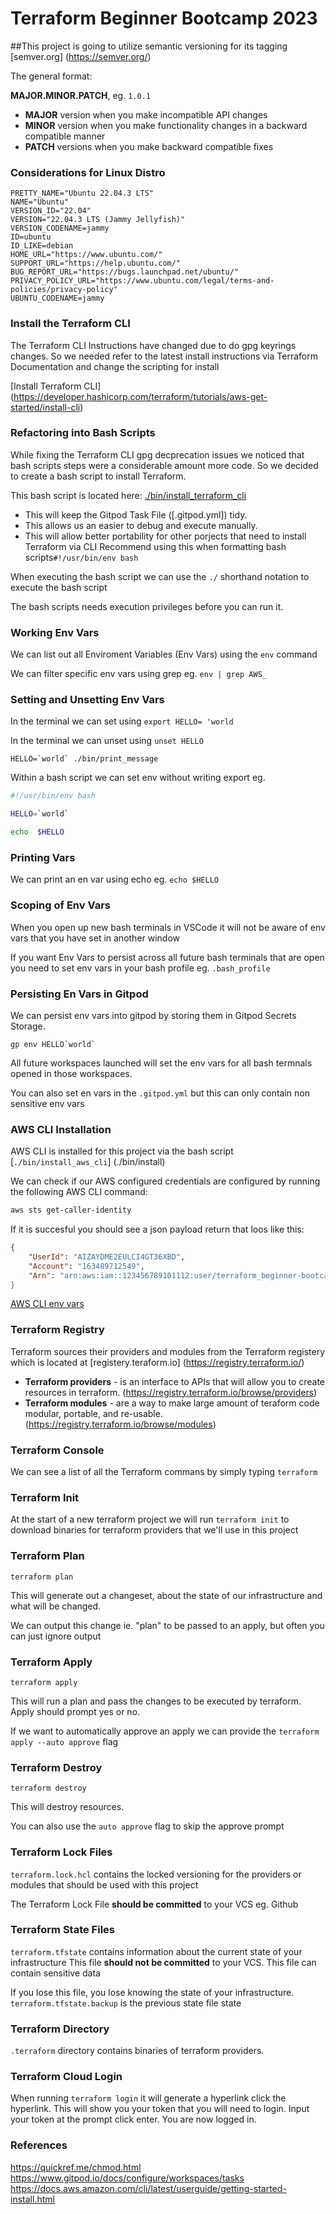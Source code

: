 # Terraform Beginner Bootcamp 2023

##This project is going to utilize semantic versioning for its tagging 
[semver.org] (https://semver.org/)

The general format:

**MAJOR.MINOR.PATCH**, eg. `1.0.1` 

- **MAJOR** version when you make incompatible API changes
- **MINOR** version when you make functionality changes in a backward compatible manner
- **PATCH** versions when you make backward compatible fixes

### Considerations for Linux Distro

```gitpod /etc $ cat /etc/os-release
PRETTY_NAME="Ubuntu 22.04.3 LTS"
NAME="Ubuntu"
VERSION_ID="22.04"
VERSION="22.04.3 LTS (Jammy Jellyfish)"
VERSION_CODENAME=jammy
ID=ubuntu
ID_LIKE=debian
HOME_URL="https://www.ubuntu.com/"
SUPPORT_URL="https://help.ubuntu.com/"
BUG_REPORT_URL="https://bugs.launchpad.net/ubuntu/"
PRIVACY_POLICY_URL="https://www.ubuntu.com/legal/terms-and-policies/privacy-policy"
UBUNTU_CODENAME=jammy
```

### Install the Terraform CLI 

The Terraform CLI Instructions have changed due to do gpg keyrings changes. So we needed refer to the latest install instructions via Terraform Documentation and change the scripting for install

[Install Terraform CLI] (https://developer.hashicorp.com/terraform/tutorials/aws-get-started/install-cli)

### Refactoring into Bash Scripts

While fixing the Terraform CLI gpg decprecation issues we noticed that bash scripts steps were a considerable amount more code. So we decided to  create a bash script to install Terraform.

This bash script is located here: [./bin/install_terraform_cli](./bin/install_terraform_cli)

- This will keep the Gitpod Task File ([.gitpod.yml]) tidy.
- This allows us an easier to debug and execute manually.
- This will allow better portability for other porjects that need to install Terraform via CLI
Recommend using this when formatting bash scripts`#!/usr/bin/env bash`

When executing the bash script we can use the `./` shorthand notation to execute the bash script

The bash scripts needs execution privileges before you can run it.

### Working Env Vars

We can list out all Enviroment Variables (Env Vars) using the `env` command

We can filter specific env vars using grep eg. `env | grep AWS_`

### Setting and Unsetting Env Vars

In the terminal we can set using `export HELLO= 'world`

In the terminal we can unset using `unset HELLO`

```SH
HELLO=`world` ./bin/print_message
```

Within a bash script  we can set env without writing export eg. 

```sh
#!/usr/bin/env bash

HELLO=`world`

echo  $HELLO
```

### Printing Vars

We can print an en var using echo eg. `echo $HELLO`

### Scoping of Env Vars 

When you open up new bash terminals in VSCode it will not be aware of env vars that you have set in another window

If you want Env Vars to persist across all future bash terminals that are open you need to set env vars in your bash profile eg. `.bash_profile`

### Persisting En Vars in Gitpod

We can persist env vars into gitpod by storing them in Gitpod Secrets Storage.

```
gp env HELLO`world`
```

All future workspaces launched will set the env vars for all bash termnals opened in those workspaces.

You can also set en vars in the `.gitpod.yml` but this can only contain non sensitive  env vars

### AWS CLI Installation

AWS CLI is installed for this project via the bash script  [`./bin/install_aws_cli`] (./bin/install)

We can check if our AWS configured credentials are configured by running the following AWS CLI command:
``` sh
aws sts get-caller-identity 
```

If it is succesful you should see a json payload return that loos like this:

```json
{
    "UserId": "AIZAYDME2EULCI4GT36XBD",
    "Account": "163489712549",
    "Arn": "arn:aws:iam::123456789101112:user/terraform_beginner-bootcamp
}
```
[AWS CLI env vars](https://docs.aws.amazon.com/cli/latest/userguide/cli-configure-envvars.html)

### Terraform Registry 

Terraform sources their providers and modules from the Terraform registery which is located at [registery.teraform.io] (https://registry.terraform.io/) 

- **Terraform providers** - is an interface to APIs that will allow you to create resources in terraform. (https://registry.terraform.io/browse/providers)
- **Terraform modules** - are a way to make large amount of teraform code modular, portable, and re-usable. (https://registry.terraform.io/browse/modules) 

### Terraform Console

We can see a list of all the Terraform commans by simply typing `terraform`

### Terraform Init

At the start of a new terraform project we will run `terraform init` to download binaries for terraform providers that we'll use in this project 

### Terraform Plan

`terraform plan`

This will generate out a changeset, about the state of our infrastructure and what will be changed.

We can output this change ie. "plan" to be passed to an apply, but often you can just ignore output

### Terraform Apply

`terraform apply`

This will run a plan and pass the changes to be executed by terraform. Apply should prompt yes or no.

If we want to automatically approve an apply we can provide the `terraform apply --auto approve` flag

### Terraform Destroy 

`terraform destroy`

This will destroy resources.

You can also use the `auto approve` flag to skip the approve prompt 
 
### Terraform Lock Files
`terraform.lock.hcl` contains the locked versioning for the providers or modules that should be used with this project 

The Terraform Lock File **should be committed** to your VCS eg. Github

### Terraform State Files

`terraform.tfstate` contains information about the current state of your infrastructure
This file **should not be committed** to your VCS. This file can contain sensitive data 

If you lose this file, you lose knowing the state of your infrastructure. 
`terraform.tfstate.backup` is the previous state file state

### Terraform Directory

`.terraform` directory contains binaries of terraform providers. 

### Terraform Cloud Login

When running `terraform login` it will generate a hyperlink click the hyperlink. This will show you your token that you will need to login. Input your token at the prompt click enter. You are now logged in. 
### References

https://quickref.me/chmod.html
https://www.gitpod.io/docs/configure/workspaces/tasks
https://docs.aws.amazon.com/cli/latest/userguide/getting-started-install.html
